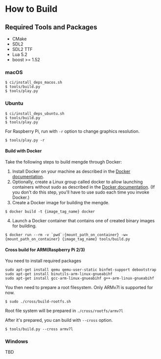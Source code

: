 # How to Build

## Required Tools and Packages

* CMake
* SDL2
* SDL2 TTF
* Lua 5.2
* boost >= 1.52

### macOS

```
$ ci/install_deps_macos.sh
$ tools/build.py
$ tools/play.py
```

### Ubuntu

```
$ ci/install_deps_ubuntu.sh
$ tools/build.py
$ tools/play.py
```

For Raspberry Pi, run with `-r` option to change graphics resolution.
```
$ tools/play.py -r
```

#### Build with Docker

Take the following steps to build mengde through Docker:

1. Install Docker on your machine as described in the [Docker documentation](https://docs.docker.com/install/).
2. Optionally, create a Linux group called docker to allow launching containers without sudo as described in the [Docker documentation](https://docs.docker.com/install/linux/linux-postinstall/). (If you don't do this step, you'll have to use sudo each time you invoke Docker.)
3. Create a Docker image for building the mengde.
```
$ docker build -t {image_tag_name} docker
```

4. Launch a Docker container that contains one of created binary images for building.
```
$ docker run --rm -v `pwd`:{mount_path_on_container} -w={mount_path_on_container} {image_tag_name} tools/build.py
```

#### Cross build for ARM(Raspberry Pi 2/3)

You need to install required packages
```
sudo apt-get install qemu qemu-user-static binfmt-support debootstrap
sudo apt-get install binutils-arm-linux-gnueabihf
sudo apt-get install gcc-arm-linux-gnueabihf g++-arm-linux-gnueabihf
```

You then need to prepare a root filesystem. Only ARMv7l is supported for now.
```
$ sudo ./cross/build-rootfs.sh
```
Root file system will be prepared in `./cross/rootfs/armv7l`

After it's prepared, you can build with `--cross` option.
```
$ tools/build.py --cross armv7l
```

### Windows

TBD

